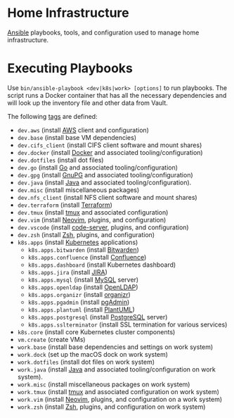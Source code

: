 # Home Infrastructure

[Ansible](https://www.ansible.com) playbooks, tools, and configuration used to manage home infrastructure.

# Executing Playbooks

Use `bin/ansible-playbook <dev|k8s|work> [options]` to run playbooks.  The script runs a Docker container that has all
the necessary dependencies and will look up the inventory file and other data from Vault.

The following [tags](https://docs.ansible.com/ansible/latest/user_guide/playbooks_tags.html) are defined:
  * `dev.aws` (install [AWS](https://aws.amazon.com/) client and configuration)
  * `dev.base` (install base VM dependencies)
  * `dev.cifs_client` (install CIFS client software and mount shares)
  * `dev.docker` (install [Docker](https://www.docker.com/) and associated tooling/configuration)
  * `dev.dotfiles` (install dot files)
  * `dev.go` (install [Go](https://golang.org/) and associated tooling/configuration)
  * `dev.gpg` (install [GnuPG](https://gnupg.org/) and associated tooling/configuration)
  * `dev.java` (install [Java](https://www.oracle.com/technetwork/java/index.html) and associated
    tooling/configuration).
  * `dev.misc` (install miscellaneous packages)
  * `dev.nfs_client` (install NFS client software and mount shares)
  * `dev.terraform` (install [Terraform](https://terraform.io/))
  * `dev.tmux` (install [tmux](https://github.com/tmux/tmux) and associated configuration)
  * `dev.vim` (install [Neovim](https://neovim.io/), plugins, and configuration)
  * `dev.vscode` (install [code-server](https://github.com/cdr/code-server), plugins, and configuration)
  * `dev.zsh` (install [Zsh](http://zsh.sourceforge.net/), plugins, and configuration)
  * `k8s.apps` (install [Kubernetes](https://kubernetes.io) applications)
    * `k8s.apps.bitwarden` (install [Bitwarden](https://bitwarden.com/))
    * `k8s.apps.confluence` (install [Confluence](https://www.atlassian.com/software/confluence))
    * `k8s.apps.dashboard` (install Kubernetes dashboard)
    * `k8s.apps.jira` (install [JIRA](https://www.atlassian.com/software/jira))
    * `k8s.apps.mysql` (install [MySQL](https://mysql.org/) server)
    * `k8s.apps.openldap` (install [OpenLDAP](https://www.openldap.org))
    * `k8s.apps.organizr` (install [organizr](https://organizr.app/))
    * `k8s.apps.pgadmin` (install [pgAdmin](https://www.pgadmin.org/))
    * `k8s.apps.plantuml` (install [PlantUML](https://plantuml.com))
    * `k8s.apps.postgresql` (install [PostgreSQL](https://www.postgresql.org/) server)
    * `k8s.apps.sslterminator` (install SSL termination for various services)
  * `k8s.core` (install core Kubernetes cluster components)
  * `vm.create` (create VMs)
  * `work.base` (install base dependencies and settings on work system)
  * `work.dock` (set up the macOS dock on work system)
  * `work.dotfiles` (install dot files on work system)
  * `work.java` (install [Java](https://www.oracle.com/technetwork/java/index.html) and associated tooling/configuration
    on work system).
  * `work.misc` (install miscellaneous packages on work system)
  * `work.tmux` (install [tmux](https://github.com/tmux/tmux) and associated configuration on work system)
  * `work.vim` (install [Neovim](https://neovim.io/), plugins, and configuration on a work system)
  * `work.zsh` (install [Zsh](http://zsh.sourceforge.net/), plugins, and configuration on work system)
